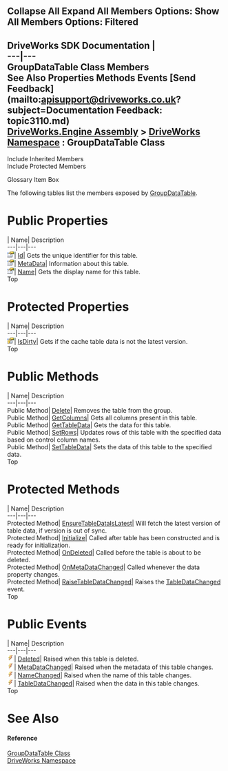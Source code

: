Collapse All Expand All Members Options: Show All  Members Options: Filtered   
---  
DriveWorks SDK Documentation  |   
---|---  
GroupDataTable Class Members   
See Also Properties Methods Events [Send Feedback](mailto:apisupport@driveworks.co.uk?subject=Documentation Feedback: topic3110.md)  
[DriveWorks.Engine Assembly](topic2156.md) > [DriveWorks Namespace](topic2159.md) : GroupDataTable Class  
---  
  
Include Inherited Members    
Include Protected Members  


Glossary Item Box

The following tables list the members exposed by [GroupDataTable](topic3110.md).

# Public Properties

| Name| Description  
---|---|---  
![Public Property](dotnetimages/publicProperty.gif)| [Id](topic3128.md)| Gets the unique identifier for this table.   
![Public Property](dotnetimages/publicProperty.gif)| [MetaData](topic3130.md)| Information about this table.   
![Public Property](dotnetimages/publicProperty.gif)| [Name](topic3131.md)| Gets the display name for this table.   
Top

# Protected Properties

| Name| Description  
---|---|---  
![Protected Property](dotnetimages/protectedProperty.gif)| [IsDirty](topic3129.md)| Gets if the cache table data is not the latest version.   
Top

# Public Methods

| Name| Description  
---|---|---  
Public Method| [Delete](topic3117.md)| Removes the table from the group.   
Public Method| [GetColumns](topic3119.md)| Gets all columns present in this table.   
Public Method| [GetTableData](topic3120.md)| Gets the data for this table.   
Public Method| [SetRows](topic3126.md)| Updates rows of this table with the specified data based on control column names.   
Public Method| [SetTableData](topic3127.md)| Sets the data of this table to the specified data.   
Top

# Protected Methods

| Name| Description  
---|---|---  
Protected Method| [EnsureTableDataIsLatest](topic3118.md)| Will fetch the latest version of table data, if version is out of sync.   
Protected Method| [Initialize](topic3122.md)| Called after table has been constructed and is ready for initialization.   
Protected Method| [OnDeleted](topic3123.md)| Called before the table is about to be deleted.   
Protected Method| [OnMetaDataChanged](topic3124.md)| Called whenever the data property changes.   
Protected Method| [RaiseTableDataChanged](topic3125.md)| Raises the [TableDataChanged](topic3135.md) event.   
Top

# Public Events

| Name| Description  
---|---|---  
![Public Event](dotnetimages/publicEvent.gif)| [Deleted](topic3132.md)| Raised when this table is deleted.   
![Public Event](dotnetimages/publicEvent.gif)| [MetaDataChanged](topic3133.md)| Raised when the metadata of this table changes.   
![Public Event](dotnetimages/publicEvent.gif)| [NameChanged](topic3134.md)| Raised when the name of this table changes.   
![Public Event](dotnetimages/publicEvent.gif)| [TableDataChanged](topic3135.md)| Raised when the data in this table changes.   
Top

# See Also

#### Reference

[GroupDataTable Class](topic3110.md)   
[DriveWorks Namespace](topic2159.md)


